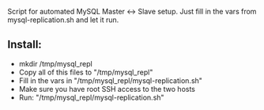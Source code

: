 Script for automated MySQL Master <-> Slave setup. Just fill in the vars from mysql-replication.sh and let it run.

## Install:

* mkdir /tmp/mysql_repl
* Copy all of this files to "/tmp/mysql_repl"
* Fill in the vars in "/tmp/mysql_repl/mysql-replication.sh"
* Make sure you have root SSH access to the two hosts
* Run:  "/tmp/mysql_repl/mysql-replication.sh"
